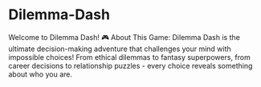 # Dilemma-Dash
Welcome to Dilemma Dash! 🎮 About This Game:  Dilemma Dash is the ultimate decision-making adventure that challenges your mind with impossible choices! From ethical dilemmas to fantasy superpowers, from career decisions to relationship puzzles - every choice reveals something about who you are.
